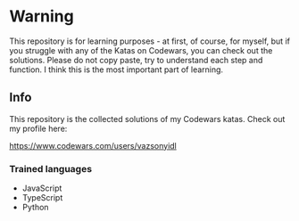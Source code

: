 # Warning

This repository is for learning purposes - at first, of course, for myself, but if you struggle with any of the Katas on Codewars, you can check out the solutions.
Please do not copy paste, try to understand each step and function. I think this is the most important part of learning.

## Info

This repository is the collected solutions of my Codewars katas. Check out my profile here:

https://www.codewars.com/users/vazsonyidl

### Trained languages

- JavaScript
- TypeScript
- Python
